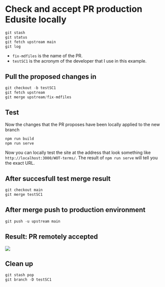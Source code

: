 # Check and accept PR production Edusite locally

```jsx
git stash 
git status
git fetch upstream main
git log
```

- `fix-mdfiles` is the name of the PR.
- `testSC1` is the acronym of the developer that I use in this example.

## Pull the proposed changes in

```jsx
git checkout -b testSC1  
git fetch upstream
git merge upstream/fix-mdfiles
```

## Test
Now the changes that the PR proposes have been locally applied to the new branch

```jsx
npm run build
npm run serve
```
Now you can locally test the site at the address that look something like `http://localhost:3000/WOT-terms/`. The result of `npm run serve` will tell you the exact URL.

## After succesfull test  merge result
```jsx
git checkout main
git merge testSC1
```

## After merge push to production environment
```jsx
git push -u upstream main
```
## Result: PR remotely accepted
 ![](https://hackmd.io/_uploads/SkPSW_L6i.png)

 ## Clean up
 ```jsx
git stash pop
git branch -D testSC1
```